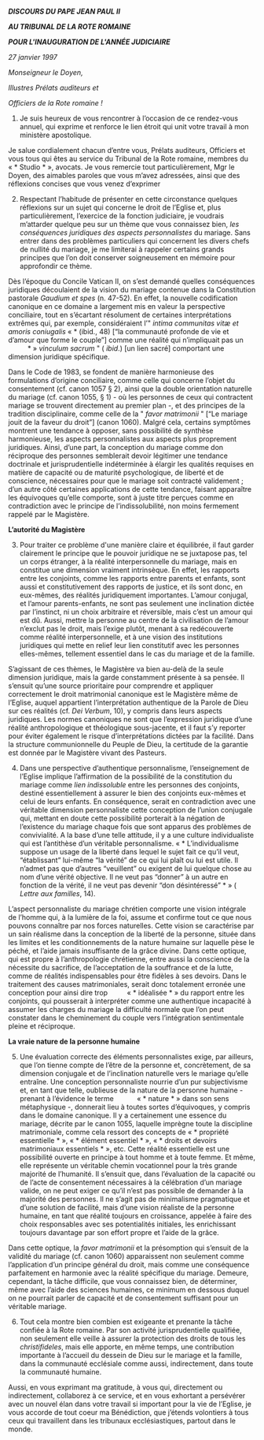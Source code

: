 ***DISCOURS DU PAPE JEAN PAUL II***

***AU TRIBUNAL DE LA ROTE ROMAINE***

***POUR L'INAUGURATION DE L'ANNÉE JUDICIAIRE***

*27 janvier 1997*

*Monseigneur le Doyen,*

*Illustres Prélats auditeurs et*

*Officiers de la Rote romaine !*

1. Je suis heureux de vous rencontrer à l’occasion de ce rendez-vous annuel, qui exprime et renforce le lien étroit qui unit votre travail à mon ministère apostolique.

Je salue cordialement chacun d’entre vous, Prélats auditeurs, Officiers et vous tous qui êtes au service du Tribunal de la Rote romaine, membres du « * Studio * », avocats. Je vous remercie tout particulièrement, Mgr le Doyen, des aimables paroles que vous m’avez adressées, ainsi que des réflexions concises que vous venez d’exprimer

2. Respectant l’habitude de présenter en cette circonstance quelques réflexions sur un sujet qui concerne le droit de l’Eglise et, plus particulièrement, l’exercice de la fonction judiciaire, je voudrais m’attarder quelque peu sur un thème que vous connaissez bien, *les conséquences juridiques des aspects personnalistes* du mariage. Sans entrer dans des problèmes particuliers qui concernent les divers chefs de nullité du mariage, je me limiterai à rappeler certains grands principes que l’on doit conserver soigneusement en mémoire pour approfondir ce thème.

Dès l’époque du Concile Vatican II, on s’est demandé quelles conséquences juridiques découlaient de la vision du mariage contenue dans la Constitution pastorale *Gaudium et spes* (n. 47-52). En effet, la nouvelle codification canonique en ce domaine a largement mis en valeur la perspective conciliaire, tout en s’écartant résolument de certaines interprétations extrêmes qui, par exemple, considéraient l’" *intima communitas vitæ et amoris coniugalis* « * (ibid., 48) [“la communauté profonde de vie et d’amour que forme le couple”] comme une réalité qui n’impliquait pas un           * » *vinculum sacrum* " ( *ibid*.) [un lien sacré] comportant une dimension juridique spécifique.

Dans le Code de 1983, se fondent de manière harmonieuse des formulations d’origine conciliaire, comme celle qui concerne l’objet du consentement (cf. canon 1057 § 2), ainsi que la double orientation naturelle du mariage (cf. canon 1055, § 1) - où les personnes de ceux qui contractent mariage se trouvent directement au premier plan -, et des principes de la tradition disciplinaire, comme celle de la " *favor matrimonii* " [“Le mariage jouit de la faveur du droit”] (canon 1060). Malgré cela, certains symptômes montrent une tendance à opposer, sans possibilité de synthèse harmonieuse, les aspects personnalistes aux aspects plus proprement juridiques. Ainsi, d’une part, la conception du mariage comme don réciproque des personnes semblerait devoir légitimer une tendance doctrinale et jurisprudentielle indéterminée à élargir les qualités requises en matière de capacité ou de maturité psychologique, de liberté et de conscience, nécessaires pour que le mariage soit contracté validement ; d’un autre côté certaines applications de cette tendance, faisant apparaître les équivoques qu’elle comporte, sont à juste titre perçues comme en contradiction avec le principe de l’indissolubilité, non moins fermement rappelé par le Magistère.

**L’autorité du Magistère**

3. Pour traiter ce problème d'une manière claire et équilibrée, il faut garder clairement le principe que le pouvoir juridique ne se juxtapose pas, tel un corps étranger, à la réalité interpersonnelle du mariage, mais en constitue une dimension vraiment intrinsèque. En effet, les rapports entre les conjoints, comme les rapports entre parents et enfants, sont aussi et constitutivement des rapports de justice, et ils sont donc, en eux-mêmes, des réalités juridiquement importantes. L’amour conjugal, et l’amour parents-enfants, ne sont pas seulement une inclination dictée par l’instinct, ni un choix arbitraire et réversible, mais c’est un amour qui est dû. Aussi, mettre la personne au centre de la civilisation de l’amour n’exclut pas le droit, mais l’exige plutôt, menant à sa redécouverte comme réalité interpersonnelle, et à une vision des institutions juridiques qui mette en relief leur lien constitutif avec les personnes elles-mêmes, tellement essentiel dans le cas du mariage et de la famille.

S’agissant de ces thèmes, le Magistère va bien au-delà de la seule dimension juridique, mais la garde constamment présente à sa pensée. Il s’ensuit qu’une source prioritaire pour comprendre et appliquer correctement le droit matrimonial canonique est le Magistère même de l’Eglise, auquel appartient l’interprétation authentique de la Parole de Dieu sur ces réalités (cf. *Dei Verbum*, 10), y compris dans leurs aspects juridiques. Les normes canoniques ne sont que l’expression juridique d’une réalité anthropologique et théologique sous-jacente, et il faut s’y reporter pour éviter également le risque d’interprétations dictées par la facilité. Dans la structure communionnelle du Peuple de Dieu, la certitude de la garantie est donnée par le Magistère vivant des Pasteurs.

4. Dans une perspective d’authentique personnalisme, l’enseignement de l’Eglise implique l’affirmation de la possibilité de la constitution du mariage comme *lien indissoluble* entre les personnes des conjoints, destiné essentiellement à assurer le bien des conjoints eux-mêmes et celui de leurs enfants. En conséquence, serait en contradiction avec une véritable dimension personnaliste cette conception de l’union conjugale qui, mettant en doute cette possibilité porterait à la négation de l’existence du mariage chaque fois que sont apparus des problèmes de convivialité. A la base d’une telle attitude, il y a une culture individualiste qui est l’antithèse d’un véritable personnalisme. « * L’individualisme suppose un usage de la liberté dans lequel le sujet fait ce qu’il veut, “établissant” lui-même “la vérité” de ce qui lui plaît ou lui est utile. Il n’admet pas que d’autres “veuillent” ou exigent de lui quelque chose au nom d’une vérité objective. Il ne veut pas “donner” à un autre en fonction de la vérité, il ne veut pas devenir “don désintéressé” * » ( *Lettre aux familles*, 14).

L’aspect personnaliste du mariage chrétien comporte une vision intégrale de l’homme qui, à la lumière de la foi, assume et confirme tout ce que nous pouvons connaître par nos forces naturelles. Cette vision se caractérise par un sain réalisme dans la conception de la liberté de la personne, située dans les limites et les conditionnements de la nature humaine sur laquelle pèse le péché, et l’aide jamais insuffisante de la grâce divine. Dans cette optique, qui est propre à l’anthropologie chrétienne, entre aussi la conscience de la nécessite du sacrifice, de l’acceptation de la souffrance et de la lutte, comme de réalités indispensables pour être fidèles à ses devoirs. Dans le traitement des causes matrimoniales, serait donc totalement erronée une conception pour ainsi dire trop          « * idéalisée * » du rapport entre les conjoints, qui pousserait à interpréter comme une authentique incapacité à assumer les charges du mariage la difficulté normale que l’on peut constater dans le cheminement du couple vers l’intégration sentimentale pleine et réciproque.

**La vraie nature de la personne humaine**

5. Une évaluation correcte des éléments personnalistes exige, par ailleurs, que l’on tienne compte de l’être de la personne et, concrètement, de sa dimension conjugale et de l’inclination naturelle vers le mariage qu’elle entraîne. Une conception personnaliste nourrie d’un pur subjectivisme et, en tant que telle, oublieuse de la nature de la personne humaine - prenant à l’évidence le terme            « * nature * » dans son sens métaphysique -, donnerait lieu à toutes sortes d’équivoques, y compris dans le domaine canonique. Il y a certainement une essence du mariage, décrite par le canon 1055, laquelle imprègne toute la discipline matrimoniale, comme cela ressort des concepts de « * propriété essentielle * », « * élément essentiel * », « * droits et devoirs matrimoniaux essentiels * », etc. Cette réalité essentielle est une possibilité ouverte en principe à tout homme et à toute femme. Et même, elle représente un véritable chemin vocationnel pour la très grande majorité de l’humanité. Il s’ensuit que, dans l’évaluation de la capacité ou de l’acte de consentement nécessaires à la célébration d’un mariage valide, on ne peut exiger ce qu’il n’est pas possible de demander à la majorité des personnes. Il ne s’agit pas de minimalisme pragmatique et d’une solution de facilité, mais d’une vision réaliste de la personne humaine, en tant que réalité toujours en croissance, appelée à faire des choix responsables avec ses potentialités initiales, les enrichissant toujours davantage par son effort propre et l’aide de la grâce.

Dans cette optique, la *favor matrimonii* et la présomption qui s’ensuit de la validité du mariage (cf. canon 1060) apparaissent non seulement comme l’application d’un principe général du droit, mais comme une conséquence parfaitement en harmonie avec la réalité spécifique du mariage. Demeure, cependant, la tâche difficile, que vous connaissez bien, de déterminer, même avec l’aide des sciences humaines, ce minimum en dessous duquel on ne pourrait parler de capacité et de consentement suffisant pour un véritable mariage.

6. Tout cela montre bien combien est exigeante et prenante la tâche confiée à la Rote romaine. Par son activité jurisprudentielle qualifiée, non seulement elle veille à assurer la protection des droits de tous les *christifideles*, mais elle apporte, en même temps, une contribution importante à l’accueil du dessein de Dieu sur le mariage et la famille, dans la communauté ecclésiale comme aussi, indirectement, dans toute la communauté humaine.

Aussi, en vous exprimant ma gratitude, à vous qui, directement ou indirectement, collaborez à ce service, et en vous exhortant a persévérer avec un nouvel élan dans votre travail si important pour la vie de l’Eglise, je vous accorde de tout coeur ma Bénédiction, que j’étends volontiers à tous ceux qui travaillent dans les tribunaux ecclésiastiques, partout dans le monde.